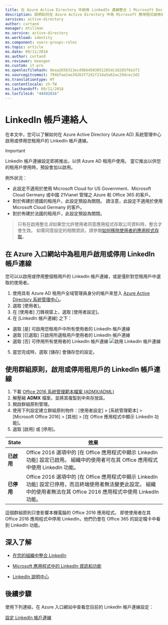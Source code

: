 ```yaml
---
title: 在 Azure Active Directory 中啟用 LinkedIn 連線整合 | Microsoft Docs
description: 說明如何在 Azure Active Directory 中為 Microsoft 應用程式啟用或停用 LinkedIn 帳戶連線
services: active-directory
author: curtand
manager: mtillman
ms.service: active-directory
ms.workload: identity
ms.component: users-groups-roles
ms.topic: article
ms.date: 09/11/2018
ms.author: curtand
ms.reviewer: beengen
ms.custom: it-pro
ms.openlocfilehash: 0eaa2656313ecd9b64503051265dc16285f0a1f3
ms.sourcegitcommit: 794bfae2ae34263772d1f214a5a62ac29dcec3d2
ms.translationtype: HT
ms.contentlocale: zh-TW
ms.lasthandoff: 09/11/2018
ms.locfileid: "44492816"
---
```

# <a name="linkedin-account-connections"></a>LinkedIn 帳戶連絡人

在本文中，您可以了解如何在 Azure Active Directory (Azure AD) 系統管理中心啟用或停用您租用戶的 LinkedIn 帳戶連線。

> [!IMPORTANT]
> LinkedIn 帳戶連線設定即將推出，以供 Azure AD 租用戶使用。 當它推出以供您的租用戶使用時，預設會加以啟用。 
> 
> 例外狀況：
> * 此設定不適用於使用 Microsoft Cloud for US Government、Microsoft Cloud Germany 或中國 21Vianet 管理之 Azure 和 Office 365 的客戶。
> * 對於佈建於德國的租用戶，此設定預設為關閉。 請注意，此設定不適用於使用 Microsoft Cloud Germany 的客戶。
> * 對於佈建於法國的租用戶，此設定預設為關閉。

> 只有在啟用整合*且*如果您允許使用者同意應用程式存取公司資料時，整合才會生效。 如需同意設定的相關資訊，請參閱[如何移除使用者的應用程式存取](https://docs.microsoft.com/azure/active-directory/application-access-assignment-how-to-remove-assignment)。

## <a name="enable-or-disable-linkedin-account-connections-for-your-tenant-in-the-azure-portal"></a>在 Azure 入口網站中為租用戶啟用或停用 LinkedIn 帳戶連線

您可以以啟用或停用整個租用戶的 LinkedIn 帳戶連線，或是僅針對您租用戶中選取的使用者。

1. 使用具有 Azure AD 租用戶全域管理員身分的帳戶來登入 [Azure Active Directory 系統管理中心](https://aad.portal.azure.com/)。
2. 選取 [使用者]。
3. 在 [使用者] 刀鋒視窗上，選取 [使用者設定]。
4. 在 [LinkedIn 帳戶連線] 之下：
  * 選取 [是] 可啟用您租用戶中所有使用者的 LinkedIn 帳戶連線
  * 選取 [已選取] 只啟用所選租用戶使用者的 LinkedIn 帳戶連線
  * 選取 [否] 可停用所有使用者的 LinkedIn 帳戶連線 ![啟用 LinkedIn 帳戶連線](./media/linkedin-integration/linkedin-integration.png)
5. 當您完成時，選取 [儲存] 會儲存您的設定。

## <a name="enable-or-disable-linkedin-account-connections-for-your-tenant-using-group-policy"></a>使用群組原則，啟用或停用租用戶的 LinkedIn 帳戶連線

1. 下載 [Office 2016 系統管理範本檔案 (ADMX/ADML)](https://www.microsoft.com/download/details.aspx?id=49030)
2. 解壓縮 **ADMX** 檔案，並將其複製到中央存放區。
3. 開啟群組原則管理。
4. 使用下列設定建立群組原則物件：[使用者設定] > [系統管理範本] > [Microsoft Office 2016] > [其他] > [在 Office 應用程式中顯示 LinkedIn 功能]。
5. 選取 [啟用] 或 [停用]。
  
 State | 效果
------ | ------
**已啟用** | Office 2016 選項中的 [在 Office 應用程式中顯示 LinkedIn 功能] 設定已啟用。 組織中的使用者可在其 Office 應用程式中使用 LinkedIn 功能。
 **已停用** | Office 2016 選項中的 [在 Office 應用程式中顯示 LinkedIn 功能] 設定已停用，而且終端使用者無法變更此設定。 組織中的使用者無法在其 Office 2016 應用程式中使用 LinkedIn 功能。

這個群組原則只會影響本機電腦的 Office 2016 應用程式。 即使使用者在其 Office 2016 應用程式中停用 LinkedIn，他們仍會在 Office 365 的設定檔卡中看到 LinkedIn 功能。

## <a name="learn-more"></a>深入了解

* [在您的組織中整合 LinkedIn](linkedin-user-consent.md)

* [Microsoft 應用程式中的 LinkedIn 資訊和功能](https://go.microsoft.com/fwlink/?linkid=850740)

* [LinkedIn 說明中心](https://www.linkedin.com/help/linkedin)

## <a name="next-steps"></a>後續步驟
使用下列連結，在 Azure 入口網站中查看您目前的 LinkedIn 帳戶連線設定：

[設定 LinkedIn 帳戶連線](https://aad.portal.azure.com/#blade/Microsoft_AAD_IAM/UserManagementMenuBlade/UserSettings) 